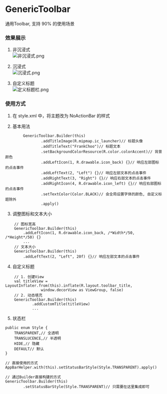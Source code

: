# GenericToolbar
通用Toolbar, 支持 90% 的使用场景

### 效果展示
1. 非沉浸式<br>
![非沉浸式.png](http://upload-images.jianshu.io/upload_images/4147272-93dae86b25387b72.png?imageMogr2/auto-orient/strip%7CimageView2/2/w/1240)

2. 沉浸式<br>
![沉浸式.png](http://upload-images.jianshu.io/upload_images/4147272-57f89cb712fd9487.png?imageMogr2/auto-orient/strip%7CimageView2/2/w/1240)

3. 自定义标题<br>
![定义标题栏.png](http://upload-images.jianshu.io/upload_images/4147272-2211c8000e1ca3e9.png?imageMogr2/auto-orient/strip%7CimageView2/2/w/1240)

### 使用方式
1. 在 style.xml 中，将主题改为 NoActionBar 的样式

2. 基本用法
```
        GenericToolbar.Builder(this)
                .addTitleImage(R.mipmap.ic_launcher)// 标题头像
                .addTitleText("FrankChoo")// 标题文本
                .setBackgroundColorResource(R.color.colorAccent)// 背景颜色
                .addLeftIcon(1, R.drawable.icon_back) {}// 响应左部图标的点击事件
                .addLeftText(2, "Left") {}// 响应左部文本的点击事件
                .addRightText(3, "Right") {}// 响应右部文本的点击事件
                .addRightIcon(4, R.drawable.icon_left) {}// 响应右部图标的点击事件
                .setTextColor(Color.BLACK)// 会全局设置字体的颜色, 自定义标题除外
                .apply()
```
3. 调整图标和文本大小
```
    // 图标宽高
    GenericToolbar.Builder(this)
        .addLeftIcon(1, R.drawable.icon_back, /*Width*/50, /*Height*/50) {}
        ...
    // 文本大小
    GenericToolbar.Builder(this)
        .addLeftText(2, "Left", 20f) {}// 响应左部文本的点击事件
```
4. 自定义标题
``` 
    // 1. 创建View
    val titleView = LayoutInflater.from(this).inflate(R.layout.toolbar_title,
                window.decorView as ViewGroup, false)
    // 2. 动态填充
    GenericToolbar.Builder(this)
            .addCustomTitle(titleView)
            ...
```
5. 状态栏
```
public enum Style {
    TRANSPARENT,// 全透明
    TRANSLUCENCE,// 半透明
    HIDE,// 隐藏
    DEFAULT// 默认
}

// 直接使用的方式
AppBarHelper.with(this).setStatusBarStyle(Style.TRANSPARENT).apply()

// 通过Builder直接构建的方式
GenericToolbar.Builder(this)
        .setStatusBarStyle(Style.TRANSPARENT)// 只需要在这里集成即可
```
